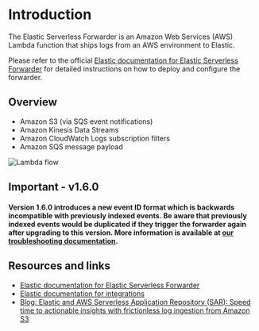 # Introduction

The Elastic Serverless Forwarder is an Amazon Web Services (AWS) Lambda function that ships logs from an AWS environment to Elastic.

Please refer to the official [Elastic documentation for Elastic Serverless Forwarder](https://www.elastic.co/guide/en/observability/master/aws-elastic-serverless-forwarder.html) for detailed instructions on how to deploy and configure the forwarder.

## Overview

- Amazon S3 (via SQS event notifications)
- Amazon Kinesis Data Streams
- Amazon CloudWatch Logs subscription filters
- Amazon SQS message payload

![Lambda flow](https://github.com/elastic/elastic-serverless-forwarder/raw/lambda-v0.25.0/docs/lambda-flow.png)

## Important - v1.6.0

#### Version 1.6.0 introduces a new event ID format which is backwards incompatible with previously indexed events. Be aware that previously indexed events would be duplicated if they trigger the forwarder again after upgrading to this version. More information is available at [our troubleshooting documentation](https://www.elastic.co/guide/en/observability/master/aws-serverless-troubleshooting.html).

## Resources and links

* [Elastic documentation for Elastic Serverless Forwarder](https://www.elastic.co/guide/en/observability/master/aws-elastic-serverless-forwarder.html)
* [Elastic documentation for integrations](https://docs.elastic.co/en/integrations)
* [Blog: Elastic and AWS Serverless Application Repository (SAR): Speed time to actionable insights with frictionless log ingestion from Amazon S3](https://www.elastic.co/blog/elastic-and-aws-serverless-application-repository-speed-time-to-actionable-insights-with-frictionless-log-ingestion-from-amazon-s3)
